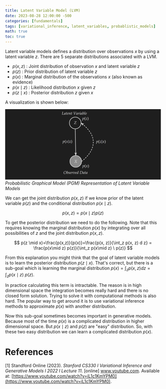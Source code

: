 ```yaml
---
title: Latent Variable Model (LVM)
date: 2023-08-28 12:00:00 -500
categories: [fundamentals]
tags: [variational_inference, latent_variables, probablistic_models]
math: true
toc: true
---
```



Latent variable models defines a distribution over observations $x$ by using a latent variable $z$.
There are $5$ separate distributions associated with a LVM.

- $p(x,z)$ : Joint distribution of observation $x$ and latent variable $z$
- $p(z)$ : Prior distribution of latent variable $z$
- $p(x)$ : Marginal distribution of the observations $x$ (also known as evidence)
- $p(x \mid z)$ : Likelihood distribution  $x$ given $z$
- $p(z\mid x)$ : Posterior  distribution $z$ given $x$

A visualization is shown below:



![LVM](/assets/img/Latent_Variable_Model/lvm1.png)
*Probabilistic Graphical Model (PGM) Representation of Latent Variable Models*

We can get the joint distribution $p(x,z)$ if we know prior of the latent variable $p(z)$ and the conditional distribution $p(x \mid z)$.

$$
p(x,z) = p(x \mid z ) p(z) 
$$

To get the posterior distribution we need to do the following. Note that this requires knowing the marginal distribution $p(x)$ by integrating over all possibilities of $z$ and the joint distribution $p(x,z)$.

$$
p(z \mid x)=\frac{p(x,z)}{p(x)}=\frac{p(x, z)}{\int_z p(x, z) d z} = \frac{p(x\mid z) p(z)}{\int_z  p(x\mid z) \ p(z)}
$$



From this explanation you might think that the goal of latent variable models is to learn the posterior distribution $p(z \mid x)$. That's correct, but there is a sub-goal which is learning the marginal distribution $p(x)= \int_z p(x, z) d z = \int_z  p(x\mid z) \ p(z)$.

In practice calculating this term is intractable. The reason is in high dimensional space the integration becomes really hard and there is no closed form solution. Trying to solve it with computational methods is also hard. The popular way to get around it is to  use variational inference methods to approximate $p(x)$ with another distribution.


Now this sub-goal sometimes becomes important in generative models. Because most of the time $p(x)$ is a complicated distribution in higher dimensional space. But $p(x \mid z )$ and $p(z)$ are "easy" distribution. So, with these two easy distribution we can learn a complicated distribution $p(x)$.


# References
[1] Standford Online (2023). *Stanford CS330 I Variational Inference and Generative Models l 2022 I Lecture 11*. [online] www.youtube.com. Available at: [https://www.youtube.com/watch?v=iL1c1KmYPM0](https://www.youtube.com/watch?v=iL1c1KmYPM0).